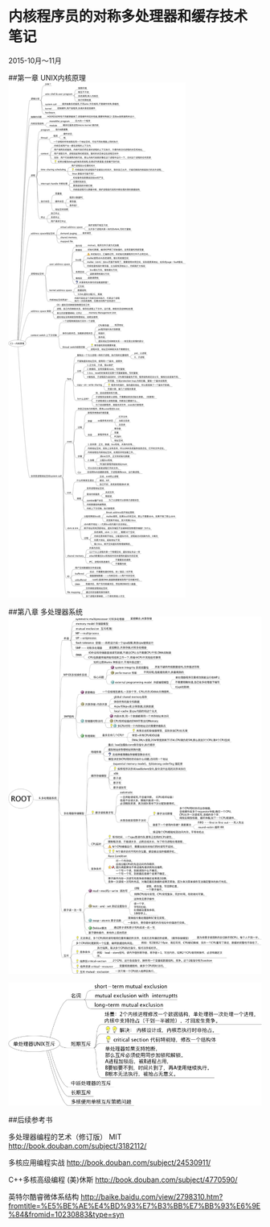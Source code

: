 # 内核程序员的对称多处理器和缓存技术 笔记
2015-10月～11月


##第一章 UNIX内核原理
![Alt text](chapter1_unix.png)



##第八章 多处理器系统
![Alt text](chepter8_mpsystem.png)


![Alt text](chepter82.png)



##后续参考书

多处理器编程的艺术（修订版） 
MIT
<http://book.douban.com/subject/3182112/>


多核应用编程实战
<http://book.douban.com/subject/24530911/>

C++多核高级编程 (美)休斯
<http://book.douban.com/subject/4770590/>


英特尔酷睿微体系结构
<http://baike.baidu.com/view/2798310.htm?fromtitle=%E5%BE%AE%E4%BD%93%E7%B3%BB%E7%BB%93%E6%9E%84&fromid=10230883&type=syn>






